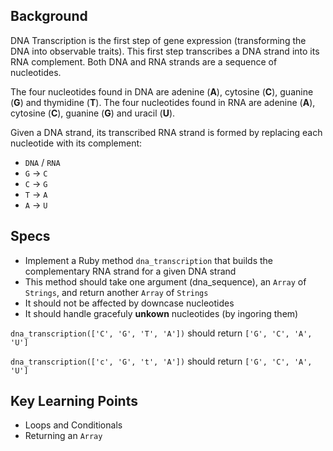 ## Background

DNA Transcription is the first step of gene expression (transforming the DNA into observable traits). This first step transcribes a DNA strand into its RNA complement. Both DNA and RNA strands are a sequence of nucleotides.

The four nucleotides found in DNA are adenine (**A**), cytosine (**C**), guanine (**G**) and thymidine (**T**). The four nucleotides found in RNA are adenine (**A**), cytosine (**C**), guanine (**G**) and uracil (**U**).

Given a DNA strand, its transcribed RNA strand is formed by replacing each nucleotide with its complement:

* `DNA` / `RNA`
* `G` -> `C`
* `C` -> `G`
* `T` -> `A`
* `A` -> `U`

## Specs

- Implement a Ruby method `dna_transcription` that builds the complementary RNA strand for a given DNA strand
- This method should take one argument (dna_sequence), an `Array` of `Strings`, and return another `Array` of `Strings`
- It should not be affected by downcase nucleotides
- It should handle gracefuly **unkown** nucleotides (by ingoring them)

`dna_transcription(['C', 'G', 'T', 'A'])` should return `['G', 'C', 'A', 'U']`

`dna_transcription(['c', 'G', 't', 'A'])` should return `['G', 'C', 'A', 'U']`

## Key Learning Points

- Loops and Conditionals
- Returning an `Array`
